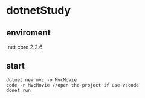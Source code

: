 # dotnetStudy

## enviroment
.net core 2.2.6

## start
```
dotnet new mvc -o MvcMovie
code -r MvcMovie //open the project if use vscode
donet run
